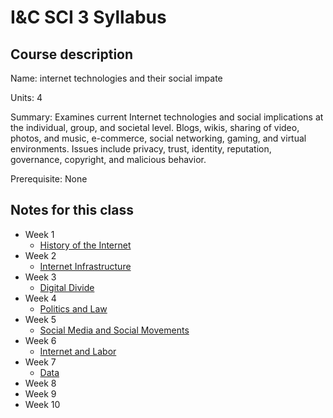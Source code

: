 # I&C SCI 3 Syllabus

## Course description

Name: internet technologies and their social impate

Units: 4

Summary: Examines current Internet technologies and social implications at the individual, group, and societal level. Blogs, wikis, sharing of video, photos, and music, e-commerce, social networking, gaming, and virtual environments. Issues include privacy, trust, identity, reputation, governance, copyright, and malicious behavior.

Prerequisite: None

## Notes for this class

- Week 1
    - [History of the Internet](./week1/history-of-the-internet.md)
- Week 2
    - [Internet Infrastructure](./week2/internet-infrastructure.md)
- Week 3
    - [Digital Divide](./week3/digital-divide.md)
- Week 4
    - [Politics and Law](./week4/politics-and-law.md)
- Week 5
    - [Social Media and Social Movements](./week5/social-media-and-movements.md)
- Week 6
    - [Internet and Labor](./week6/internet-and-labor.md)
- Week 7
    - [Data](./week7/data.md)
- Week 8
- Week 9
- Week 10